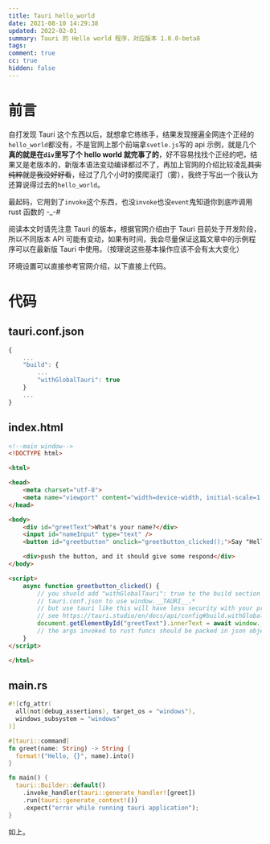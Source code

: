```yaml
---
title: Tauri hello_world
date: 2021-08-10 14:29:38
updated: 2022-02-01
summary: Tauri 的 Hello world 程序，对应版本 1.0.0-beta8
tags:
comment: true
cc: true
hidden: false
---
```


# 前言

自打发现 Tauri 这个东西以后，就想拿它练练手，结果发现搜遍全网连个正经的`hello_world`都没有，不是官网上那个前端拿`svetle.js`写的 api 示例，就是几个**真的就是在`div`里写了个 hello world 就完事了的**，好不容易找找个正经的吧，结果又是老版本的，新版本语法变动编译都过不了，再加上官网的介绍比较凌乱~~其实纯粹就是我没好好看~~，经过了几个小时的摸爬滚打（雾），我终于写出一个我认为还算说得过去的`hello_world`。

最起码，它用到了`invoke`这个东西，也没`invoke`也没`event`鬼知道你到底咋调用 rust 函数的 -_-#

阅读本文时请先注意 Tauri 的版本，根据官网介绍由于 Tauri 目前处于开发阶段，所以不同版本 API 可能有变动，如果有时间，我会尽量保证这篇文章中的示例程序可以在最新版 Tauri 中使用。（按理说这些基本操作应该不会有太大变化）

环境设置可以直接参考官网介绍，以下直接上代码。

# 代码

## tauri.conf.json

```javascript
{
	...
	"build": {
		...
		"withGlobalTauri": true
	}
	...
}
```

## index.html

```html
<!--main window-->
<!DOCTYPE html>

<html>

<head>
	<meta charset="utf-8">
	<meta name="viewport" content="width=device-width, initial-scale=1.0">
</head>

<body>
	<div id="greetText">What's your name?</div>
	<input id="nameInput" type="text" />
	<button id="greetbutton" onclick="greetbutton_clicked();">Say "Hello"</button>

	<div>push the button, and it should give some respond</div>
</body>

<script>
	async function greetbutton_clicked() {
		// you shuold add "withGlobalTauri": true to the build section of
		// tauri.conf.json to use window.__TAURI__.*
		// but use tauri like this will have less security with your program,
		// see https://tauri.studio/en/docs/api/config#build.withGlobalTauri for detail.
		document.getElementById("greetText").innerText = await window.__TAURI__.invoke("greet", { name: document.getElementById("nameInput").value });
		// the args invoked to rust funcs should be packed in json object.
	}
</script>

</html>
```

## main.rs

```rust
#![cfg_attr(
  all(not(debug_assertions), target_os = "windows"),
  windows_subsystem = "windows"
)]

#[tauri::command]
fn greet(name: String) -> String {
  format!("Hello, {}", name).into()
}

fn main() {
  tauri::Builder::default()
    .invoke_handler(tauri::generate_handler![greet])
    .run(tauri::generate_context!())
    .expect("error while running tauri application");
}
```

如上。
